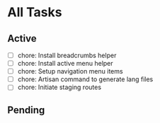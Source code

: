 # All Tasks

## Active

- [ ] chore: Install breadcrumbs helper
- [ ] chore: Install active menu helper
- [ ] chore: Setup navigation menu items
- [ ] chore: Artisan command to generate lang files
- [ ] chore: Initiate staging routes

## Pending
